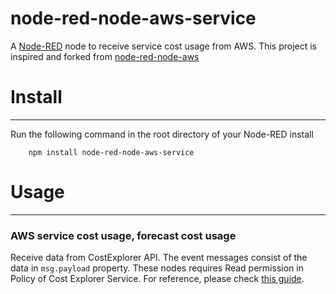# node-red-node-aws-service


A <a href="http://nodered.org" target="_new">Node-RED</a> node to receive service cost usage from AWS.
This project is inspired and forked from <a href="https://github.com/node-red/node-red-web-nodes" target="_new">node-red-node-aws</a>

# Install
-------

Run the following command in the root directory of your Node-RED install

        npm install node-red-node-aws-service

# Usage
-----

### AWS service cost usage, forecast cost usage

Receive data from CostExplorer API. The event messages consist of the data in `msg.payload` property.
These nodes requires Read permission in Policy of Cost Explorer Service. For reference, please check <a href="https://stackoverflow.com/a/63225391" target="_new">this guide</a>.
